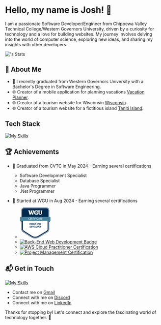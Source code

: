 # Hello, my name is Josh! 👋

I am a passionate Software Developer/Engineer from Chippewa Valley Technical College/Western Governors University, driven by a curiosity for technology and a love for building websites. My journey involves delving into the world of computer science, exploring new ideas, and sharing my insights with other developers.

![<Jwonka>'s Stats](https://github-readme-stats.vercel.app/api?username=Jwonka&theme=vue-dark&show_icons=true&hide_border=true&count_private=true)

## 🔎 About Me

- 🔭 I recently graduated from Western Governors University with a Bachelor's Degree in Software Engineering.
- 🌐 Creator of a mobile application for planning vacations [Vacation Planner](https://jwonka.github.io/VacationPlannerMobileApplication/).
- 🌐 Creator of a tourism website for Wisconsin [Wisconsin](https://jwonka.github.io/Wisconsin/).
- 🌐 Creator of a tourism website for a fictitious island [Taniti Island](https://jwonka.github.io/TanitiIsland/).

## Tech Stack
[![My Skills](https://skillicons.dev/icons?i=js,html,css,bootstrap,dotnet,mysql,cs,java,php,py,idea,eclipse,vscode,visualstudio,unity,git,github,azure)](https://skillicons.dev)


 ## 🏆 Achievements

- 🌟 Graduated from CVTC in May 2024 - Earning several certifications
  - Software Development Specialist
  - Database Specialist
  - Java Programmer
  - .Net Programmer
- 🌟 Started at WGU in Aug 2024 - Earning several certifications
  
    <ul>
     <li>
      <a href="https://www.wgu.edu/">
       <img src="https://raw.githubusercontent.com/Jwonka/JJ/main/Assets/WGU%20Academic%20Credentials%20-%20WGU%20Certificate%20Front-End%20Developer%20-%202024-09-28.png" alt="Front-End Web Development Badge" width="100">
      </a>
     </li>
     <li>
      <a href="https://www.wgu.edu/">
       <img src="https://raw.githubusercontent.com/Jwonka/JJ/main/Assets/WGU%20Academic%20Credentials%20-%20WGU%20Certificate%20Back-End%20Developer%20-%202025-05-12%20(1).png" alt="Back-End Web Development Badge" width="100">
      </a>
     </li>
     <li>
      <a href="https://www.wgu.edu/">
       <img src="https://raw.githubusercontent.com/Jwonka/JJ/main/Assets/aws-certified-cloud-practitioner (Large).png" alt="AWS Cloud Practitioner Certification" width="100">
      </a>
     </li>
     <li>
      <a href="https://www.wgu.edu/">
       <img src="https://raw.githubusercontent.com/Jwonka/JJ/main/Assets/comptia-project-certification.5.png" alt="Project Management Certification" width="100">
      </a>
     </li>
    </ul>


## 📬 Get in Touch
[![My Skills](https://skillicons.dev/icons?i=gmail,discord,linkedin)](https://skillicons.dev)

- Contact me on <a href="mailto:jjwerlein@gmail.com">Gmail</a>
- Connect with me on [Discord](https://discordapp.com/users/1091064240095371375)
- Connect with me on [LinkedIn](https://www.linkedin.com/in/joshua-werlein-901241241/)

Thanks for stopping by! Let's connect and explore the fascinating world of technology together. 🚀


<!--

**Jwonka/Jwonka** is a ✨ _special_ ✨ repository because its `README.md` (this file) appears on your GitHub profile.

Here are some ideas to get you started:

## 🌱 Currently Exploring

- 🚀 Learning Full Stack Web Development
  - Exploring the ins and outs of React and Redux for dynamic front-end experiences.
  - Navigating through the world of React Router for seamless page transitions.
  - Styling with Tailwind CSS to create modern and responsive user interfaces.
  - Building server-side applications with Django, a powerful Python web framework.
  - Diving into PostgreSQL for efficient and scalable database management.
- 🔭 I’m currently working on ...
- 🌱 I’m currently learning ...
- 👯 I’m looking to collaborate on ...
- 🤔 I’m looking for help with ...
- 💬 Ask me about ...
- 📫 How to reach me: ...
- 😄 Pronouns: ...
- ⚡ Fun fact: ...
-->
